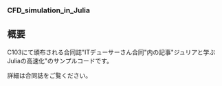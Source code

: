 ### CFD_simulation_in_Julia
## 概要
C103にて頒布される合同誌"ITデューサーさん合同"内の記事"ジュリアと学ぶJuliaの高速化"のサンプルコードです。

詳細は合同誌をご覧ください。
